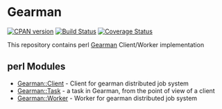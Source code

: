 Gearman
===================

[![CPAN version](https://badge.fury.io/pl/Gearman.png)](https://badge.fury.io/pl/Gearman)
[![Build Status](https://travis-ci.org/p-alik/Gearman.png)](https://travis-ci.org/p-alik/Gearman)
[![Coverage Status](https://coveralls.io/repos/github/p-alik/perl-Gearman/badge.png)](https://coveralls.io/github/p-alik/perl-Gearman)

This repository contains perl [Gearman](http://gearman.org) Client/Worker implementation

perl Modules
------------
* [Gearman::Client](https://metacpan.org/pod/Gearman::Client) - Client for gearman distributed job system
* [Gearman::Task](https://metacpan.org/pod/Gearman::Task)     - a task in Gearman, from the point of view of a client
* [Gearman::Worker](https://metacpan.org/pod/Gearman::Worker) - Worker for gearman distributed job system

